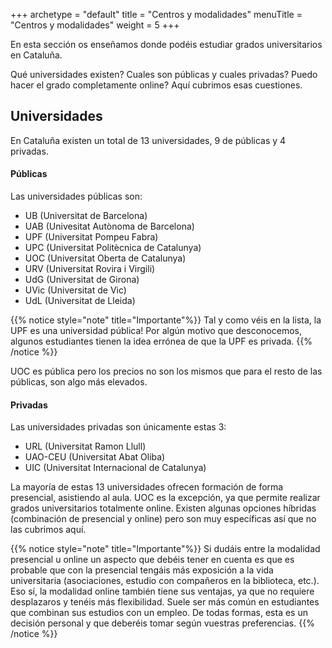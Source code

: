 +++
archetype = "default"
title = "Centros y modalidades"
menuTitle = "Centros y modalidades"
weight = 5
+++

En esta sección os enseñamos donde podéis estudiar grados universitarios en Cataluña. 

Qué universidades existen? Cuales son públicas y cuales privadas? Puedo hacer el grado completamente online? Aquí cubrimos esas cuestiones. 
## Universidades 

En Cataluña existen un total de 13 universidades, 9 de públicas y 4 privadas.

#### Públicas
Las universidades públicas son:

-	UB (Universitat de Barcelona)
-	UAB (Univesitat Autònoma de Barcelona)
-	UPF (Universitat Pompeu Fabra)
-	UPC (Universitat Politècnica de Catalunya)
-	UOC (Universitat Oberta de Catalunya)
-	URV (Universitat Rovira i Virgili)
-	UdG (Universitat de Girona)
-	UVic (Universitat de Vic)
-	UdL (Universitat de Lleida)

{{% notice style="note" title="Importante"%}}
Tal y como véis en la lista, la UPF es una universidad pública! Por algún motivo que desconocemos, algunos estudiantes tienen la idea errónea de que la UPF es privada. 
{{% /notice %}}

UOC es pública pero los precios no son los mismos que para el resto de las públicas, son algo más elevados. 

#### Privadas

Las universidades privadas son únicamente estas 3:
-	URL (Universitat Ramon Llull)
-	UAO-CEU (Universitat Abat Oliba)
-	UIC (Universitat Internacional de Catalunya)

La mayoría de estas 13 universidades ofrecen formación de forma presencial, asistiendo al aula. UOC es la excepción, ya que permite realizar grados universitarios totalmente online. Existen algunas opciones híbridas (combinación de presencial y online) pero son muy específicas así que no las cubrimos aquí.

{{% notice style="note" title="Importante"%}}
Si dudáis entre la modalidad presencial u online un aspecto que debéis tener en cuenta es que es probable que con la presencial tengáis más exposición a la vida universitaria (asociaciones, estudio con compañeros en la biblioteca, etc.). Eso sí, la modalidad online también tiene sus ventajas, ya que no requiere desplazaros y tenéis más flexibilidad. Suele ser más común en estudiantes que combinan sus estudios con un empleo. De todas formas, esta es un decisión personal y que deberéis tomar según vuestras preferencias.
{{% /notice %}}


